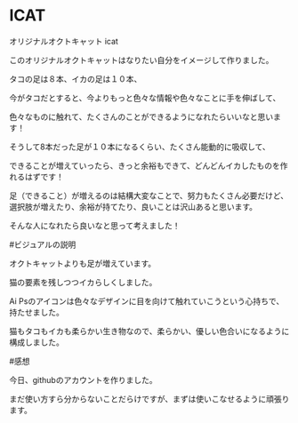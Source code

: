 # ICAT
オリジナルオクトキャット icat

このオリジナルオクトキャットはなりたい自分をイメージして作りました。



タコの足は８本、イカの足は１０本、

今がタコだとすると、今よりもっと色々な情報や色々なことに手を伸ばして、

色々なものに触れて、たくさんのことができるようになれたらいいなと思います！

そうして8本だった足が１０本になるくらい、たくさん能動的に吸収して、

できることが増えていったら、きっと余裕もできて、どんどんイカしたものを作れるはずです！

足（できること）が増えるのは結構大変なことで、努力もたくさん必要だけど、選択肢が増えたり、余裕が持てたり、良いことは沢山あると思います。

そんな人になれたら良いなと思って考えました！



#ビジュアルの説明

オクトキャットよりも足が増えています。

猫の要素を残しつつイカらしくしました。

Ai Psのアイコンは色々なデザインに目を向けて触れていこうという心持ちで、持たせました。

猫もタコもイカも柔らかい生き物なので、柔らかい、優しい色合いになるように構成しました。

#感想

今日、githubのアカウントを作りました。

まだ使い方すら分からないことだらけですが、まずは使いこなせるように頑張ります。
